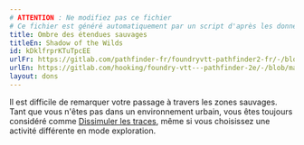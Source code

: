 ```yaml
---
# ATTENTION : Ne modifiez pas ce fichier
# Ce fichier est généré automatiquement par un script d'après les données du module Foundry VTT officiel et de sa traduction
title: Ombre des étendues sauvages
titleEn: Shadow of the Wilds
id: kDklfrprKTuTpcEE
urlFr: https://gitlab.com/pathfinder-fr/foundryvtt-pathfinder2-fr/-/blob/master/data/feats/kDklfrprKTuTpcEE.htm
urlEn: https://gitlab.com/hooking/foundry-vtt---pathfinder-2e/-/blob/master/packs/data/feats.db/shadow-of-the-wilds.json
layout: dons
---
```

Il est difficile de remarquer votre passage à travers les zones sauvages. Tant que vous n'êtes pas dans un  environnement urbain, vous êtes toujours considéré comme [Dissimuler les traces](../actions/dissimuler-des-traces.html), même si vous choisissez une activité différente en mode exploration.
